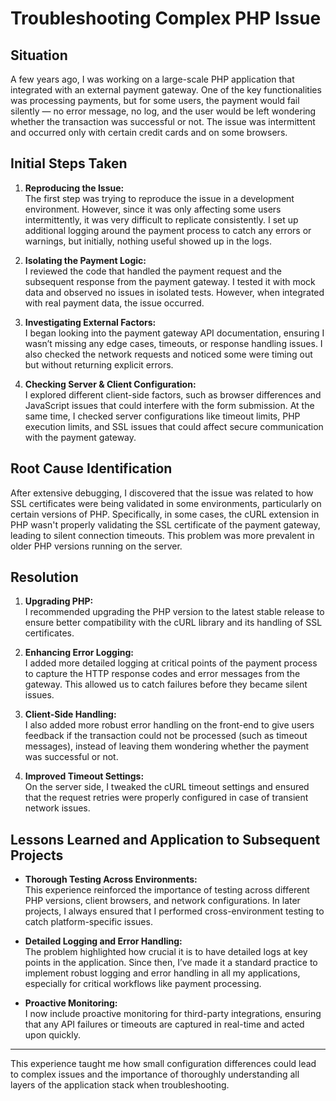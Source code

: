 # Troubleshooting Complex PHP Issue

## Situation

A few years ago, I was working on a large-scale PHP application that integrated with an external payment gateway. One of the key functionalities was processing payments, but for some users, the payment would fail silently — no error message, no log, and the user would be left wondering whether the transaction was successful or not. The issue was intermittent and occurred only with certain credit cards and on some browsers.

## Initial Steps Taken

1. **Reproducing the Issue:**  
   The first step was trying to reproduce the issue in a development environment. However, since it was only affecting some users intermittently, it was very difficult to replicate consistently. I set up additional logging around the payment process to catch any errors or warnings, but initially, nothing useful showed up in the logs.
   
2. **Isolating the Payment Logic:**  
   I reviewed the code that handled the payment request and the subsequent response from the payment gateway. I tested it with mock data and observed no issues in isolated tests. However, when integrated with real payment data, the issue occurred.

3. **Investigating External Factors:**  
   I began looking into the payment gateway API documentation, ensuring I wasn’t missing any edge cases, timeouts, or response handling issues. I also checked the network requests and noticed some were timing out but without returning explicit errors.

4. **Checking Server & Client Configuration:**  
   I explored different client-side factors, such as browser differences and JavaScript issues that could interfere with the form submission. At the same time, I checked server configurations like timeout limits, PHP execution limits, and SSL issues that could affect secure communication with the payment gateway.

## Root Cause Identification

After extensive debugging, I discovered that the issue was related to how SSL certificates were being validated in some environments, particularly on certain versions of PHP. Specifically, in some cases, the cURL extension in PHP wasn't properly validating the SSL certificate of the payment gateway, leading to silent connection timeouts. This problem was more prevalent in older PHP versions running on the server.

## Resolution

1. **Upgrading PHP:**  
   I recommended upgrading the PHP version to the latest stable release to ensure better compatibility with the cURL library and its handling of SSL certificates.
   
2. **Enhancing Error Logging:**  
   I added more detailed logging at critical points of the payment process to capture the HTTP response codes and error messages from the gateway. This allowed us to catch failures before they became silent issues.
   
3. **Client-Side Handling:**  
   I also added more robust error handling on the front-end to give users feedback if the transaction could not be processed (such as timeout messages), instead of leaving them wondering whether the payment was successful or not.

4. **Improved Timeout Settings:**  
   On the server side, I tweaked the cURL timeout settings and ensured that the request retries were properly configured in case of transient network issues.

## Lessons Learned and Application to Subsequent Projects

- **Thorough Testing Across Environments:**  
   This experience reinforced the importance of testing across different PHP versions, client browsers, and network configurations. In later projects, I always ensured that I performed cross-environment testing to catch platform-specific issues.

- **Detailed Logging and Error Handling:**  
   The problem highlighted how crucial it is to have detailed logs at key points in the application. Since then, I’ve made it a standard practice to implement robust logging and error handling in all my applications, especially for critical workflows like payment processing.

- **Proactive Monitoring:**  
   I now include proactive monitoring for third-party integrations, ensuring that any API failures or timeouts are captured in real-time and acted upon quickly.

---

This experience taught me how small configuration differences could lead to complex issues and the importance of thoroughly understanding all layers of the application stack when troubleshooting.
